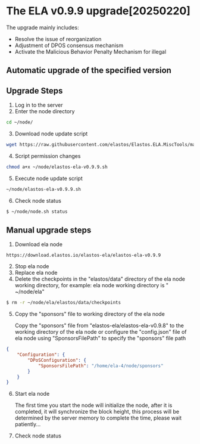 # The ELA v0.9.9 upgrade[20250220]

The upgrade mainly includes:

- Resolve the issue of  reorganization
- Adjustment of DPOS consensus mechanism
- Activate the Malicious Behavior Penalty Mechanism for illegal
   
## Automatic upgrade of the specified version
## Upgrade Steps
1. Log in to the server
2. Enter the node directory

```bash
cd ~/node/
```

3. Download node update script

```bash
wget https://raw.githubusercontent.com/elastos/Elastos.ELA.MiscTools/master/upgrade/ela/elastos-ela-v0.9.9.sh
```

4. Script permission changes

```bash
chmod a+x ~/node/elastos-ela-v0.9.9.sh
```

5. Execute node update script

```bash
~/node/elastos-ela-v0.9.9.sh
```

6. Check node status

```bash
$ ~/node/node.sh status
```

## Manual upgrade steps

1. Download ela node

```
https://download.elastos.io/elastos-ela/elastos-ela-v0.9.9
```

2. Stop ela node
3. Replace ela node
4. Delete the checkpoints in the "elastos/data" directory of the ela node working directory, for example: ela node working directory is " ~/node/ela"

```bash
$ rm -r ~/node/ela/elastos/data/checkpoints
```
5. Copy  the "sponsors" file to working directory of the ela node
   
   Copy the "sponsors" file from "elastos-ela/elastos-ela-v0.9.8" to the working directory of the ela node or configure the "config.json" file of ela node using "SponsorsFilePath" to specify the "sponsors" file path
   
```json  
{
    "Configuration": {
        "DPoSConfiguration": {
            "SponsorsFilePath": "/home/ela-4/node/sponsors"
        }
    }
}
```
6. Start ela node

   The first time you start the node will initialize the node, after it is completed, it will synchronize the block
   height, this process will be determined by the server memory to complete the time, please wait patiently...

7. Check node status

